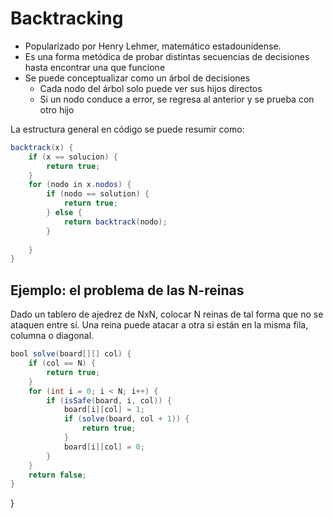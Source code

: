 # Backtracking
- Popularizado por Henry Lehmer, matemático estadounidense.
- Es una forma metódica de probar distintas secuencias de decisiones hasta encontrar una que funcione
- Se puede conceptualizar como un árbol de decisiones
    - Cada nodo del árbol solo puede ver sus hijos directos
    - Si un nodo conduce a error, se regresa al anterior y se prueba con otro hijo

La estructura general en código se puede resumir como:

```java
backtrack(x) {
    if (x == solucion) {
        return true;
    }
    for (nodo in x.nodos) {
        if (nodo == solution) {
            return true;
        } else {
            return backtrack(nodo);
        }
        
    }
}
```    

## Ejemplo: el problema de las N-reinas
Dado un tablero de ajedrez de NxN, colocar N reinas de tal forma que no se ataquen entre sí. Una reina puede atacar a otra si están en la misma fila, columna o diagonal.

```java
bool solve(board[][] col) {
    if (col == N) {
        return true;
    }
    for (int i = 0; i < N; i++) {
        if (isSafe(board, i, col)) {
            board[i][col] = 1;
            if (solve(board, col + 1)) {
                return true;
            }
            board[i][col] = 0;
        }
    }
    return false;
}
```
}
